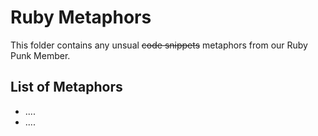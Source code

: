 # Ruby Metaphors

This folder contains any unsual ~~code snippets~~ metaphors from our Ruby Punk Member.

## List of Metaphors
- ....
- ....